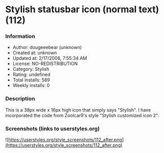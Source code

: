 # Stylish statusbar icon (normal text) (112)

### Information
- Author: dougeeebear (unknown)
- Created at: unknown
- Updated at: 2/17/2006, 7:55:34 AM
- License: NO-REDISTRIBUTION
- Category: Stylish
- Rating: undefined
- Total installs: 589
- Weekly installs: 0


### Description
This is a 38px wide x 16px high icon that simply says "Stylish". I have incorporated the code from Zoolcar9's style "Stylish customized icon 2".


### Screenshots (links to userstyles.org)
![https://userstyles.org/style_screenshots/112_after.png](https://userstyles.org/style_screenshots/112_after.png)


